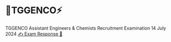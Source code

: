 # 🗼TGGENCO⚡
TGGENCO Assistant Engineers &amp; Chemists Recruitment Examination 14 July 2024
<a href="https://cdn3.digialm.com//per/g26/pub/32840/touchstone/AssessmentQPHTMLMode1//32840O2413/32840O2413S3D1082/17209720173399629/2432990122_32840O2413S3D1082E1.html#">✍️ Exam Response 📝</a>
